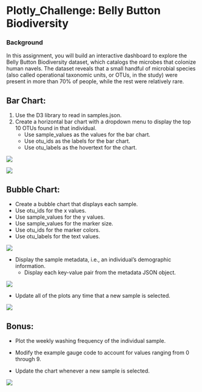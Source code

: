# Plotly_Challenge: Belly Button Biodiversity

### Background

In this assignment, you will build an interactive dashboard to explore the Belly Button Biodiversity dataset, which catalogs the microbes that colonize human navels. The dataset reveals that a small handful of microbial species (also called operational taxonomic units, or OTUs, in the study) were present in more than 70% of people, while the rest were relatively rare.

## Bar Chart:

1.	Use the D3 library to read in samples.json.
2.	Create a horizontal bar chart with a dropdown menu to display the top 10 OTUs found in that individual.
    * Use sample_values as the values for the bar chart.
    * Use otu_ids as the labels for the bar chart.
    * Use otu_labels as the hovertext for the chart.

![](https://github.com/poonam-ux/plotly_challenge_BellyButtonBiodiversity/blob/main/Images/barChart_with_hovertext_sm.png)

![](https://github.com/poonam-ux/plotly_challenge_BellyButtonBiodiversity/blob/main/Images/dropdownMenu_populate_sm.png)

## Bubble Chart:

* Create a bubble chart that displays each sample.
* Use otu_ids for the x values.
* Use sample_values for the y values.
* Use sample_values for the marker size.
* Use otu_ids for the marker colors.
* Use otu_labels for the text values.

![](https://github.com/poonam-ux/plotly_challenge_BellyButtonBiodiversity/blob/main/Images/bubbleChart_with_hovertext_sm.png)

* Display the sample metadata, i.e., an individual’s demographic information.
    * Display each key-value pair from the metadata JSON object.

![](https://github.com/poonam-ux/plotly_challenge_BellyButtonBiodiversity/blob/main/Images/demographicInfo_sm.png)

* Update all of the plots any time that a new sample is selected.

![](https://github.com/poonam-ux/plotly_challenge_BellyButtonBiodiversity/blob/main/Images/newSubjectID_selected_sm.png)

## Bonus:

* Plot the weekly washing frequency of the individual sample.

* Modify the example gauge code to account for values ranging from 0 through 9.

* Update the chart whenever a new sample is selected.

![](https://github.com/poonam-ux/plotly_challenge_BellyButtonBiodiversity/blob/main/Images/gaugeChart_sm.png)
